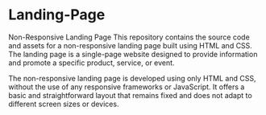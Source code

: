 # Landing-Page


Non-Responsive Landing Page
This repository contains the source code and assets for a non-responsive landing page built using HTML and CSS. The landing page is a single-page website designed to provide information and promote a specific product, service, or event.

The non-responsive landing page is developed using only HTML and CSS, without the use of any responsive frameworks or JavaScript. It offers a basic and straightforward layout that remains fixed and does not adapt to different screen sizes or devices.
